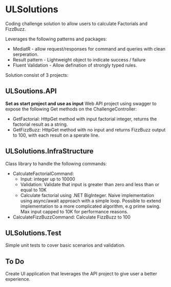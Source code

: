 # ULSolutions

Coding challenge solution to allow users to calculate Factorials and FizzBuzz.

Leverages the following patterns and packages:
- MediatR - allow request/responses for command and queries with clean serperation.
- Result pattern - Lightweight object to indicate success / failure
- Fluent Validation - Allow defination of strongly typed rules.

Solution consist of 3 projects:
## ULSoutions.API
**Set as start project and use as input** 
Web API project using swagger to expose the following Get methods on the ChallengeController:
  - GetFactorial: HttpGet method with input factorial integer, returns the factorial result as a string.
  - GetFizzBuzz: HttpGet method with no input and returns FizzBuzz output to 100, with each result on a sperate line.
## ULSolutions.InfraStructure
Class library to handle the following commands:
  - CalculateFactorialCommand:
    - Input: integer up to 10000
    - Validation: Validate that input is greater than zero and less than or equal to 10K
    - Calculate factorial using .NET BigInteger. Naive implementation using async/await approach with a simple loop. Possible to extend implementation to a more complicated algorithm, e.g prime swing. Max input capped to 10K for performance reasons.
  - CalculateFizzBuzzCommand: Calculate FizzBuzz to 100
## ULSolutions.Test
Simple unit tests to cover basic scenarios and validation.
## To Do
Create UI application that leverages the API project to give user a better experience.
